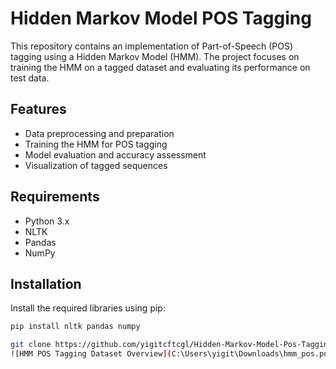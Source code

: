 # Hidden Markov Model POS Tagging

This repository contains an implementation of Part-of-Speech (POS) tagging using a Hidden Markov Model (HMM). The project focuses on training the HMM on a tagged dataset and evaluating its performance on test data.

## Features

- Data preprocessing and preparation
- Training the HMM for POS tagging
- Model evaluation and accuracy assessment
- Visualization of tagged sequences

## Requirements

- Python 3.x
- NLTK
- Pandas
- NumPy

## Installation

Install the required libraries using pip:
```bash
pip install nltk pandas numpy

git clone https://github.com/yigitcftcgl/Hidden-Markov-Model-Pos-Tagging.git
![HMM POS Tagging Dataset Overview](C:\Users\yigit\Downloads\hmm_pos.png)
